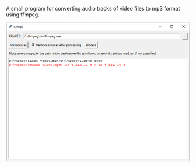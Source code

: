 A small program for converting audio tracks of video files to mp3 format using ffmpeg.

![screenshot](x2mp3tk.png?raw=true "Screenshot")
